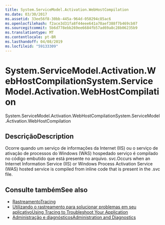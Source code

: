 ```yaml
---
title: System.ServiceModel.Activation.WebHostCompilation
ms.date: 03/30/2017
ms.assetid: 33ee56f8-30bb-445a-964d-050294c85ac6
ms.openlocfilehash: f2ace3d31fa8f44eee641a78aef388f7b469cb07
ms.sourcegitcommit: 5b6d778ebb269ee6684fb57ad69a8c28b06235b9
ms.translationtype: MT
ms.contentlocale: pt-BR
ms.lasthandoff: 04/08/2019
ms.locfileid: "59133309"
---
```

# <a name="systemservicemodelactivationwebhostcompilation"></a><span data-ttu-id="40fc3-102">System.ServiceModel.Activation.WebHostCompilation</span><span class="sxs-lookup"><span data-stu-id="40fc3-102">System.ServiceModel.Activation.WebHostCompilation</span></span>
<span data-ttu-id="40fc3-103">System.ServiceModel.Activation.WebHostCompilation</span><span class="sxs-lookup"><span data-stu-id="40fc3-103">System.ServiceModel.Activation.WebHostCompilation</span></span>  
  
## <a name="description"></a><span data-ttu-id="40fc3-104">Descrição</span><span class="sxs-lookup"><span data-stu-id="40fc3-104">Description</span></span>  
 <span data-ttu-id="40fc3-105">Ocorre quando um serviço de informações da Internet (IIS) ou o serviço de ativação de processos do Windows (WAS) hospedado serviço é compilado no código embutido que está presente no arquivo. svc.</span><span class="sxs-lookup"><span data-stu-id="40fc3-105">Occurs when an Internet Information Service (IIS) or Windows Process Activation Service (WAS) hosted service is compiled from inline code that is present in the .svc file.</span></span>  
  
## <a name="see-also"></a><span data-ttu-id="40fc3-106">Consulte também</span><span class="sxs-lookup"><span data-stu-id="40fc3-106">See also</span></span>

- [<span data-ttu-id="40fc3-107">Rastreamento</span><span class="sxs-lookup"><span data-stu-id="40fc3-107">Tracing</span></span>](../../../../../docs/framework/wcf/diagnostics/tracing/index.md)
- [<span data-ttu-id="40fc3-108">Utilizando o rastreamento para solucionar problemas em seu aplicativo</span><span class="sxs-lookup"><span data-stu-id="40fc3-108">Using Tracing to Troubleshoot Your Application</span></span>](../../../../../docs/framework/wcf/diagnostics/tracing/using-tracing-to-troubleshoot-your-application.md)
- [<span data-ttu-id="40fc3-109">Administração e diagnósticos</span><span class="sxs-lookup"><span data-stu-id="40fc3-109">Administration and Diagnostics</span></span>](../../../../../docs/framework/wcf/diagnostics/index.md)
